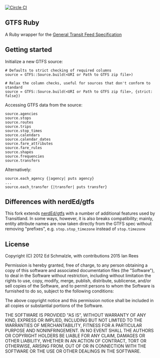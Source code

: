 [![Circle CI](https://circleci.com/gh/transitland/gtfs.svg?style=svg)](https://circleci.com/gh/transitland/gtfs)

## GTFS Ruby

A Ruby wrapper for the [General Transit Feed Specification](https://developers.google.com/transit/gtfs/)

## Getting started

Initialize a new GTFS source:

    # Defaults to strict checking of required columns
    source = GTFS::Source.build(<URI or Path to GTFS zip file>)

    # Relax the column checks, useful for sources that don't conform to standard
    source = GTFS::Source.build(<URI or Path to GTFS zip file>, {strict: false})

Accessing GTFS data from the source:

    source.agencies
    source.stops
    source.routes
    source.trips
    source.stop_times
    source.calendars
    source.calendar_dates     
    source.fare_attributes    
    source.fare_rules         
    source.shapes
    source.frequencies        
    source.transfers          

Alternatively:

    source.each_agency {|agency| puts agency}
    ...
    source.each_transfer {|transfer| puts transfer}

## Differences with nerdEd/gtfs

This fork extends [nerdEd/gtfs](https://github.com/nerdEd/gtfs) with a number
of additional features used by Transitland. In some ways, however, it is also
breaks compatibility; mainly, entity attribute names are now taken
directly from the GTFS spec without removing "prefixes", e.g. `stop.stop_timezone`
instead of `stop.timezone`

## License

Copyright (C) 2012 Ed Schmalzle, with contributions 2015 Ian Rees

Permission is hereby granted, free of charge, to any person obtaining a
copy of this software and associated documentation files (the "Software"), to
deal in the Software without restriction, including without limitation the
rights to use, copy, modify, merge, publish, distribute, sublicense, and/or sell
copies of the Software, and to permit persons to whom the Software is furnished
to do so, subject to the following conditions:

The above copyright notice and this permission notice shall be included in
all copies or substantial portions of the Software.

THE SOFTWARE IS PROVIDED "AS IS", WITHOUT WARRANTY OF ANY KIND, EXPRESS OR
IMPLIED, INCLUDING BUT NOT LIMITED TO THE WARRANTIES OF MERCHANTABILITY, FITNESS
FOR A PARTICULAR PURPOSE AND NONINFRINGEMENT. IN NO EVENT SHALL THE AUTHORS OR
COPYRIGHT HOLDERS BE LIABLE FOR ANY CLAIM, DAMAGES OR OTHER LIABILITY, WHETHER
IN AN ACTION OF CONTRACT, TORT OR OTHERWISE, ARISING FROM, OUT OF OR IN
CONNECTION WITH THE SOFTWARE OR THE USE OR OTHER DEALINGS IN THE SOFTWARE.
